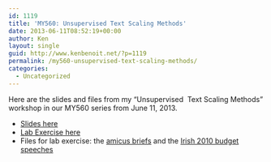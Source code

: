 ```yaml
---
id: 1119
title: 'MY560: Unsupervised Text Scaling Methods'
date: 2013-06-11T08:52:19+00:00
author: Ken
layout: single
guid: http://www.kenbenoit.net/?p=1119
permalink: /my560-unsupervised-text-scaling-methods/
categories:
  - Uncategorized
---
```

Here are the slides and files from my &#8220;Unsupervised  Text Scaling Methods&#8221; workshop in our MY560 series from June 11, 2013.

  * [Slides here](/assets/files/pdfs/MY560_QTA3_Unsupervised.pdf)
  * [Lab Exercise here](/assets/files/pdfs/MY560_QTA3_Unsupervised_Lab.pdf)
  * Files for lab exercise: the [amicus briefs](http://www.kenbenoit.net/files/amicuscuriae.zip) and the [Irish 2010 budget speeches](http://www.kenbenoit.net/files/budget2010.zip)

